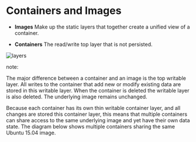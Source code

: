 # Containers and Images

* **Images** Make up the static layers that together create a unified view of a container.

* **Containers** The read/write top layer that is not persisted.

![layers](https://docs.docker.com/engine/userguide/storagedriver/images/container-layers.jpg)

note:


The major difference between a container and an image is the top writable layer. All writes to the container that add new or modify existing data are stored in this writable layer. When the container is deleted the writable layer is also deleted. The underlying image remains unchanged.

Because each container has its own thin writable container layer, and all changes are stored this container layer, this means that multiple containers can share access to the same underlying image and yet have their own data state. The diagram below shows multiple containers sharing the same Ubuntu 15.04 image.